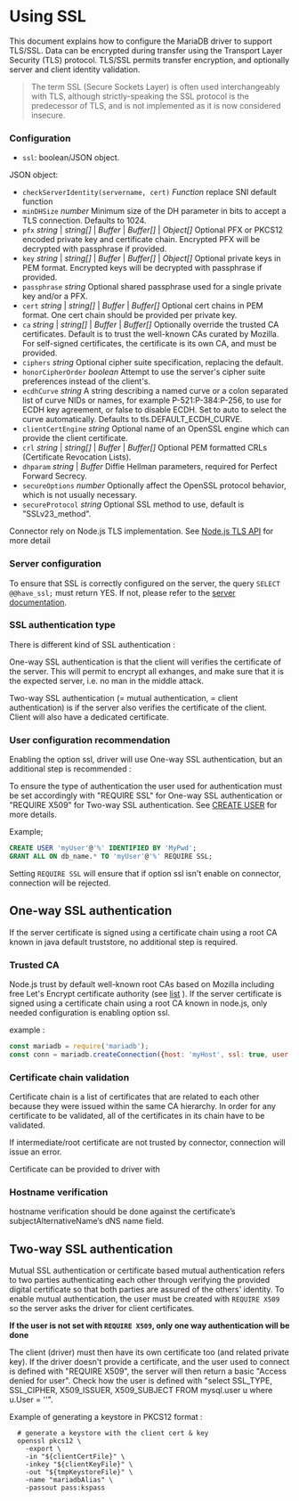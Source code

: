 
# Using SSL 

This document explains how to configure the MariaDB driver to support TLS/SSL.
Data can be encrypted during transfer using the Transport Layer Security (TLS) protocol. TLS/SSL permits transfer encryption, and optionally server and client identity validation.
 
>The term SSL (Secure Sockets Layer) is often used interchangeably with TLS, although strictly-speaking the SSL protocol is the predecessor of TLS, and is not implemented as it is now considered insecure.


### Configuration
* `ssl`: boolean/JSON object. 

JSON object: 
* `checkServerIdentity(servername, cert)` *Function* replace SNI default function
* `minDHSize` *number* Minimum size of the DH parameter in bits to accept a TLS connection. Defaults to 1024.
* `pfx` *string* | *string[]* | *Buffer* | *Buffer[]* | *Object[]* Optional PFX or PKCS12 encoded private key and certificate chain. Encrypted PFX will be decrypted with passphrase if provided.
* `key` *string* | *string[]* | *Buffer* | *Buffer[]* | *Object[]* Optional private keys in PEM format. Encrypted keys will be decrypted with passphrase if provided.
* `passphrase` *string* Optional shared passphrase used for a single private key and/or a PFX.
* `cert` *string* | *string[]* | *Buffer* | *Buffer[]* Optional cert chains in PEM format. One cert chain should be provided per private key. 
* `ca` *string* | *string[]* | *Buffer* | *Buffer[]* Optionally override the trusted CA certificates. Default is to trust the well-known CAs curated by Mozilla. For self-signed certificates, the certificate is its own CA, and must be provided.
* `ciphers` *string* Optional cipher suite specification, replacing the default. 
* `honorCipherOrder` *boolean* Attempt to use the server's cipher suite preferences instead of the client's.
* `ecdhCurve` *string* A string describing a named curve or a colon separated list of curve NIDs or names, for example P-521:P-384:P-256, to use for ECDH key agreement, or false to disable ECDH. Set to auto to select the curve automatically. Defaults to tls.DEFAULT_ECDH_CURVE. 
* `clientCertEngine` *string* Optional name of an OpenSSL engine which can provide the client certificate.
* `crl` *string* | *string[]* | *Buffer* | *Buffer[]* Optional PEM formatted CRLs (Certificate Revocation Lists).
* `dhparam` *string* | *Buffer* Diffie Hellman parameters, required for Perfect Forward Secrecy. 
* `secureOptions` *number* Optionally affect the OpenSSL protocol behavior, which is not usually necessary.
* `secureProtocol` *string* Optional SSL method to use, default is "SSLv23_method".

Connector rely on Node.js TLS implementation. See [Node.js TLS API](https://nodejs.org/api/tls.html#tls_tls_connect_options_callback) for more detail

### Server configuration
To ensure that SSL is correctly configured on the server, the query `SELECT @@have_ssl;` must return YES. 
If not, please refer to the [server documentation](https://mariadb.com/kb/en/library/secure-connections/).

### SSL authentication type

There is different kind of SSL authentication : 

One-way SSL authentication is that the client will verifies the certificate of the server. 
This will permit to encrypt all exhanges, and make sure that it is the expected server, i.e. no man in the middle attack.

Two-way SSL authentication (= mutual authentication, = client authentication) is if the server also verifies the certificate of the client. 
Client will also have a dedicated certificate.

### User configuration recommendation

Enabling the option ssl, driver will use One-way SSL authentication, but an additional step is recommended :
 
To ensure the type of authentication the user used for authentication must be set accordingly with "REQUIRE SSL" for One-way SSL authentication or "REQUIRE X509" for Two-way SSL authentication. 
See [CREATE USER](https://mariadb.com/kb/en/library/create-user/) for more details.

Example;
```sql
CREATE USER 'myUser'@'%' IDENTIFIED BY 'MyPwd';
GRANT ALL ON db_name.* TO 'myUser'@'%' REQUIRE SSL;
```
Setting `REQUIRE SSL` will ensure that if option ssl isn't enable on connector, connection will be rejected. 


## One-way SSL authentication

If the server certificate is signed using a certificate chain using a root CA known in java default truststore, no additional step is required.

### Trusted CA
Node.js trust by default well-known root CAs based on Mozilla including free Let's Encrypt certificate authority (see [list](https://ccadb-public.secure.force.com/mozilla/IncludedCACertificateReport) ).
If the server certificate is signed using a certificate chain using a root CA known in node.js, only needed configuration is enabling option ssl.

example : 
```javascript
const mariadb = require('mariadb');
const conn = mariadb.createConnection({host: 'myHost', ssl: true, user: 'myUser', password:'MyPwd', database:'db_name'});
```

### Certificate chain validation
Certificate chain is a list of certificates that are related to each other because they were issued within the same CA hierarchy. 
In order for any certificate to be validated, all of the certificates in its chain have to be validated.

If intermediate/root certificate are not trusted by connector, connection will issue an error. 

Certificate can be provided to driver with  
 

### Hostname verification
  hostname verification should be done against the certificate’s subjectAlternativeName’s dNS name field. 
 
 
## Two-way SSL authentication

Mutual SSL authentication or certificate based mutual authentication refers to two parties authenticating each other through verifying the provided digital certificate so that both parties are assured of the others' identity.
To enable mutual authentication, the user must be created with `REQUIRE X509` so the server asks the driver for client certificates. 

**If the user is not set with `REQUIRE X509`, only one way authentication will be done**

The client (driver) must then have its own certificate too (and related private key). 
If the driver doesn't provide a certificate, and the user used to connect is defined with "REQUIRE X509", 
the server will then return a basic "Access denied for user". 
Check how the user is defined with "select SSL_TYPE, SSL_CIPHER, X509_ISSUER, X509_SUBJECT FROM mysql.user u where u.User = '<myUser>'".

Example of generating a keystore in PKCS12 format :
```
  # generate a keystore with the client cert & key
  openssl pkcs12 \
    -export \
    -in "${clientCertFile}" \
    -inkey "${clientKeyFile}" \
    -out "${tmpKeystoreFile}" \
    -name "mariadbAlias" \
    -passout pass:kspass
```    





